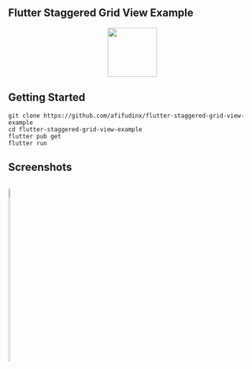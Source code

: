 ## Flutter Staggered Grid View Example

<p align="center">
  <img src="https://avatars.githubusercontent.com/u/94339143?v=4" width=100/>
</p>

## Getting Started

```
git clone https://github.com/afifudinx/flutter-staggered-grid-view-example
cd flutter-staggered-grid-view-example
flutter pub get
flutter run
```

## Screenshots

<p style="float: left;">
  <img src="https://github.com/afifudinx/Flutter-Example/tree/main/Old/flutter-staggered-grid-view-example/blob/main/screenshots/1.png" width="30%"/>
</p>
